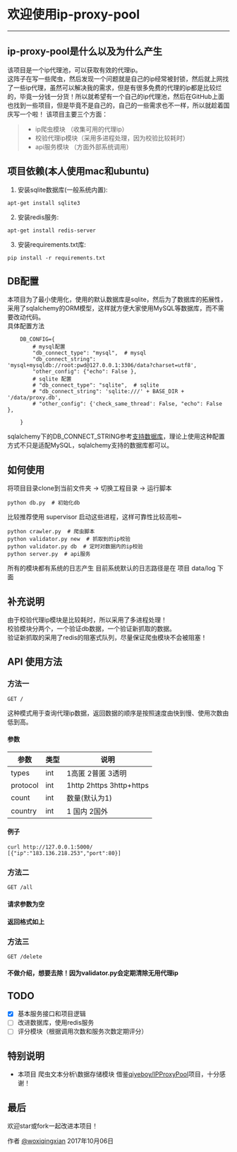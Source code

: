 # 欢迎使用ip-proxy-pool
------
## ip-proxy-pool是什么以及为什么产生
该项目是一个ip代理池，可以获取有效的代理ip。
<br/>
这阵子在写一些爬虫，然后发现一个问题就是自己的ip经常被封锁，然后就上网找了一些ip代理，虽然可以解决我的需求，但是有很多免费的代理的ip都是比较烂的，毕竟一分钱一分货！所以就希望有一个自己的ip代理池，然后在GitHub上面也找到一些项目，但是毕竟不是自己的，自己的一些需求也不一样，所以就趁着国庆写一个啦！
该项目主要三个方面：
> * ip爬虫模块 （收集可用的代理ip）
> * 校验代理ip模块（采用多进程处理，因为校验比较耗时）
> * api服务模块 （方面外部系统调用）

## 项目依赖(本人使用mac和ubuntu)
1. 安装sqlite数据库(一般系统内置):
```
apt-get install sqlite3
```
2. 安装redis服务:
```
apt-get install redis-server
```
3. 安装requirements.txt库:
```
pip install -r requirements.txt
```

## DB配置
本项目为了最小使用化，使用的默认数据库是sqlite，然后为了数据库的拓展性，采用了sqlalchemy的ORM模型，这样就方便大家使用MySQL等数据库，而不需要改动代码。
<br/>
具体配置方法
```
    DB_CONFIG={
        # mysql配置
        "db_connect_type": "mysql",  # mysql
        "db_connect_string": 'mysql+mysqldb://root:pwd@127.0.0.1:3306/data?charset=utf8',
        "other_config": {"echo": False },
        # sqlite 配置
        # "db_connect_type": "sqlite",  # sqlite
        # "db_connect_string": 'sqlite:///' + BASE_DIR + '/data/proxy.db',
        # "other_config": {'check_same_thread': False, "echo": False },

    }
```
sqlalchemy下的DB_CONNECT_STRING参考[支持数据库](http://docs.sqlalchemy.org/en/latest/core/engines.html#supported-databases)，理论上使用这种配置方式不只是适配MySQL，sqlalchemy支持的数据库都可以。

## 如何使用
将项目目录clone到当前文件夹 -> 切换工程目录 -> 运行脚本
<br/>
```
python db.py  # 初始化db
```
比较推荐使用 supervisor 启动这些进程，这样可靠性比较高啦~
```
python crawler.py  # 爬虫脚本
python validator.py new  # 抓取到的ip校验
python validator.py db  # 定时对数据内的ip校验
python server.py  # api服务
```
所有的模块都有系统的日志产生
目前系统默认的日志路径是在 项目 data/log 下面


## 补充说明
由于校验代理ip模块是比较耗时，所以采用了多进程处理！
<br/>
校验模块分两个，一个验证db数据，一个验证新抓取的数据。
<br/>
验证新抓取的采用了redis的阻塞式队列，尽量保证爬虫模块不会被阻塞！


## API 使用方法

### 方法一
```
GET /
```
这种模式用于查询代理ip数据，返回数据的顺序是按照速度由快到慢、使用次数由低到高。
#### 参数 

| 参数 | 类型 | 说明 |
| ----| ---- | ---- |
| types | int | 1高匿 2普匿 3透明 |
| protocol | int | 1http 2https 3http+https |
| count | int | 数量(默认为1) |
| country | int | 1 国内 2国外 |

#### 例子
```
curl http://127.0.0.1:5000/
[{"ip":"183.136.218.253","port":80}]
```

### 方法二
```
GET /all
```
####  请求参数为空
####  返回格式如上


### 方法三
```
GET /delete
```
#### 不做介绍，想要去除！因为validator.py会定期清除无用代理ip



## TODO

- [x] 基本服务接口和项目逻辑
- [ ] 改进数据库，使用redis服务
- [ ] 评分模块（根据调用次数和服务次数定期评分）

## 特别说明
- 本项目 爬虫文本分析\数据存储模块 借鉴[qiyeboy/IPProxyPool](https://github.com/qiyeboy/IPProxyPool)项目，十分感谢！

## 最后
欢迎star或fork一起改进本项目！

作者 [@woxiqingxian](https://github.com/woxiqingxian) 2017年10月06日
